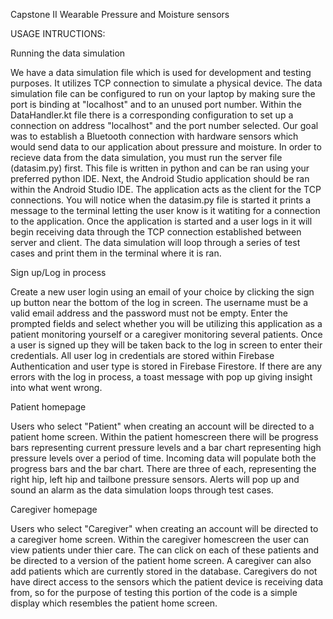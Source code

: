 Capstone II Wearable Pressure and Moisture sensors

USAGE INTRUCTIONS:

Running the data simulation

We have a data simulation file which is used for development and testing purposes. It utilizes TCP connection to simulate a physical device. The data simulation file can be configured to run on your laptop by making sure the port is binding at "localhost" and to an unused port number. Within the DataHandler.kt file there is a corresponding configuration to set up a connection on address "localhost" and the port number selected. Our goal was to establish a Bluetooth connection with hardware sensors which would send data to our application about pressure and moisture.
In order to recieve data from the data simulation, you must run the server file (datasim.py) first. This file is written in python and can be ran using your preferred python IDE. Next, the Android Studio application should be ran within the Android Studio IDE. The application acts as the client for the TCP connections. You will notice when the datasim.py file is started it prints a message to the terminal letting the user know is it watiting for a connection to the application. Once the application is started and a user logs in it will begin receiving data through the TCP connection established between server and client. The data simulation will loop through a series of test cases and print them in the terminal where it is ran. 

Sign up/Log in process

Create a new user login using an email of your choice by clicking the sign up button near the bottom of the log in screen. The username must be a valid email address and the password must not be empty. Enter the prompted fields and select whether you will be utilizing this application as a patient monitoring yourself or a caregiver monitoring several patients. Once a user is signed up they will be taken back to the log in screen to enter their credentials. All user log in credentials are stored within Firebase Authentication and user type is stored in Firebase Firestore. If there are any errors with the log in process, a toast message with pop up giving insight into what went wrong.

Patient homepage

Users who select "Patient" when creating an account will be directed to a patient home screen. Within the patient homescreen there will be progress bars representing current pressure levels and a bar chart representing high pressure levels over a period of time. Incoming data will populate both the progress bars and the bar chart. There are three of each, representing the right hip, left hip and tailbone pressure sensors. Alerts will pop up and sound an alarm as the data simulation loops through test cases. 

Caregiver homepage

Users who select "Caregiver" when creating an account will be directed to a caregiver home screen. Within the caregiver homescreen the user can view patients under thier care. The can click on each of these patients and be directed to a version of the patient home screen. A caregiver can also add patients which are currently stored in the database. Caregivers do not have direct access to the sensors which the patient device is receiving data from, so for the purpose of testing this portion of the code is a simple display which resembles the patient home screen. 

